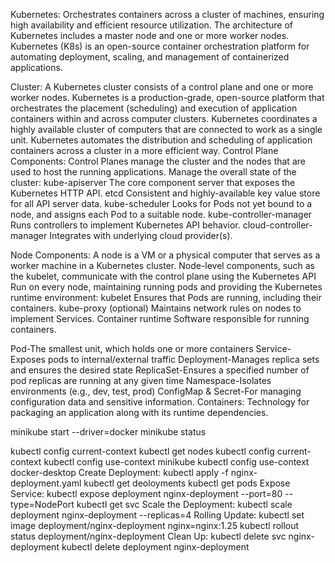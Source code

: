 Kubernetes:
Orchestrates containers across a cluster of machines, ensuring high availability and efficient resource utilization. 
The architecture of Kubernetes includes a master node and one or more worker nodes. 
Kubernetes (K8s) is an open-source container orchestration platform for automating deployment, scaling, and management of containerized applications. 

Cluster: A Kubernetes cluster consists of a control plane and one or more worker nodes. Kubernetes is a production-grade, open-source platform that orchestrates the placement (scheduling) and execution of application containers within and across computer clusters. 
Kubernetes coordinates a highly available cluster of computers that are connected to work as a single unit. 
Kubernetes automates the distribution and scheduling of application containers across a cluster in a more efficient way. 
Control Plane Components:
Control Planes manage the cluster and the nodes that are used to host the running applications. 
Manage the overall state of the cluster:
kube-apiserver
The core component server that exposes the Kubernetes HTTP API.
etcd
Consistent and highly-available key value store for all API server data.
kube-scheduler
Looks for Pods not yet bound to a node, and assigns each Pod to a suitable node.
kube-controller-manager
Runs controllers to implement Kubernetes API behavior.
cloud-controller-manager
Integrates with underlying cloud provider(s).

Node Components:
A node is a VM or a physical computer that serves as a worker machine in a Kubernetes cluster. 
Node-level components, such as the kubelet, communicate with the control plane using the Kubernetes API 
Run on every node, maintaining running pods and providing the Kubernetes runtime environment:
kubelet
Ensures that Pods are running, including their containers.
kube-proxy (optional)
Maintains network rules on nodes to implement Services.
Container runtime
Software responsible for running containers.


Pod-The smallest unit, which holds one or more containers
Service-Exposes pods to internal/external traffic
Deployment-Manages replica sets and ensures the desired state
ReplicaSet-Ensures a specified number of pod replicas are running at any given time
Namespace-Isolates environments (e.g., dev, test, prod)
ConfigMap & Secret-For managing configuration data and sensitive information.
Containers: Technology for packaging an application along with its runtime dependencies.



minikube start --driver=docker
minikube status

kubectl config current-context
kubectl get nodes
kubectl config current-context
kubectl config use-context minikube
kubectl config use-context docker-desktop
Create Deployment:
kubectl apply -f nginx-deployment.yaml
kubectl get deoloyments
kubectl get pods
Expose Service:
kubectl expose deployment nginx-deployment --port=80 --type=NodePort
kubectl get svc
Scale the Deployment:
kubectl scale deployment nginx-deployment --replicas=4
Rolling Update:
kubectl set image deployment/nginx-deployment nginx=nginx:1.25
kubectl rollout status deployment/nginx-deployment
Clean Up:
kubectl delete svc nginx-deployment
kubectl delete deployment nginx-deployment